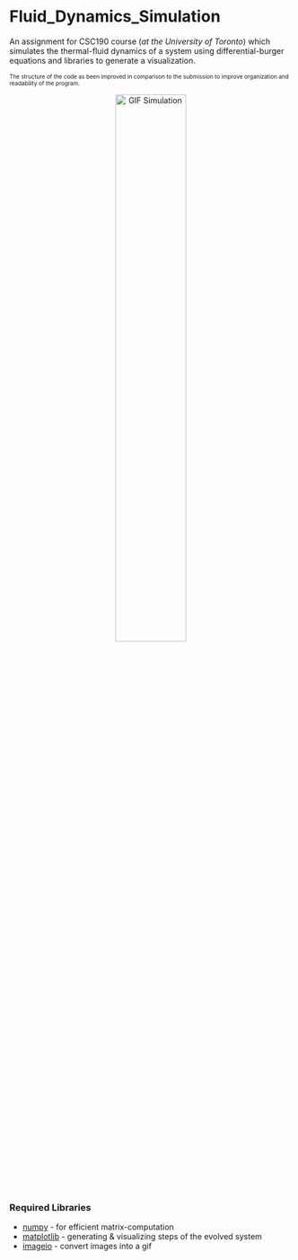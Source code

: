 # Fluid_Dynamics_Simulation

An assignment for CSC190 course (*at the University of Toronto*) which simulates the thermal-fluid dynamics of a system using differential-burger equations and libraries to generate a visualization.

<p id="small-text" style="font-size:10px;">The structure of the code as been improved in comparison to the submission to improve organization and readability of the program.</p>

<p align="center"><img alt="GIF Simulation" src="cfd.gif" width="50%"></p>

### Required Libraries

[numpy]: <https://pypi.org/project/numpy/>
[matplotlib]: <https://pypi.org/project/matplotlib/>
[imageio]: <https://pypi.org/project/imageio/>

* [numpy] - for efficient matrix-computation
* [matplotlib] - generating & visualizing steps of the evolved system
* [imageio] - convert images into a gif
